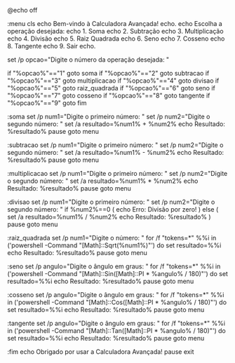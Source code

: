 @echo off

:menu
cls
echo Bem-vindo à Calculadora Avançada!
echo.
echo Escolha a operação desejada:
echo 1. Soma
echo 2. Subtração
echo 3. Multiplicação
echo 4. Divisão
echo 5. Raiz Quadrada
echo 6. Seno
echo 7. Cosseno
echo 8. Tangente
echo 9. Sair
echo.

set /p opcao="Digite o número da operação desejada: "

if "%opcao%"=="1" goto soma
if "%opcao%"=="2" goto subtracao
if "%opcao%"=="3" goto multiplicacao
if "%opcao%"=="4" goto divisao
if "%opcao%"=="5" goto raiz_quadrada
if "%opcao%"=="6" goto seno
if "%opcao%"=="7" goto cosseno
if "%opcao%"=="8" goto tangente
if "%opcao%"=="9" goto fim

:soma
set /p num1="Digite o primeiro número: "
set /p num2="Digite o segundo número: "
set /a resultado=%num1% + %num2%
echo Resultado: %resultado%
pause
goto menu

:subtracao
set /p num1="Digite o primeiro número: "
set /p num2="Digite o segundo número: "
set /a resultado=%num1% - %num2%
echo Resultado: %resultado%
pause
goto menu

:multiplicacao
set /p num1="Digite o primeiro número: "
set /p num2="Digite o segundo número: "
set /a resultado=%num1% * %num2%
echo Resultado: %resultado%
pause
goto menu

:divisao
set /p num1="Digite o primeiro número: "
set /p num2="Digite o segundo número: "
if %num2%==0 (
    echo Erro: Divisão por zero!
) else (
    set /a resultado=%num1% / %num2%
    echo Resultado: %resultado%
)
pause
goto menu

:raiz_quadrada
set /p num1="Digite o número: "
for /f "tokens=*" %%i in ('powershell -Command "[Math]::Sqrt(%num1%)"') do set resultado=%%i
echo Resultado: %resultado%
pause
goto menu

:seno
set /p angulo="Digite o ângulo em graus: "
for /f "tokens=*" %%i in ('powershell -Command "[Math]::Sin([Math]::PI * %angulo% / 180)"') do set resultado=%%i
echo Resultado: %resultado%
pause
goto menu

:cosseno
set /p angulo="Digite o ângulo em graus: "
for /f "tokens=*" %%i in ('powershell -Command "[Math]::Cos([Math]::PI * %angulo% / 180)"') do set resultado=%%i
echo Resultado: %resultado%
pause
goto menu

:tangente
set /p angulo="Digite o ângulo em graus: "
for /f "tokens=*" %%i in ('powershell -Command "[Math]::Tan([Math]::PI * %angulo% / 180)"') do set resultado=%%i
echo Resultado: %resultado%
pause
goto menu

:fim
echo Obrigado por usar a Calculadora Avançada!
pause
exit
